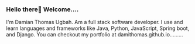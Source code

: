 ### Hello there👏 Welcome....

I'm Damian Thomas Ugbah. Am a full stack software developer. I use and learn languages and frameworks like Java, Python, JavaScript, Spring boot, and Django.
You can checkout my portfolio at damithomas.github.io.........
